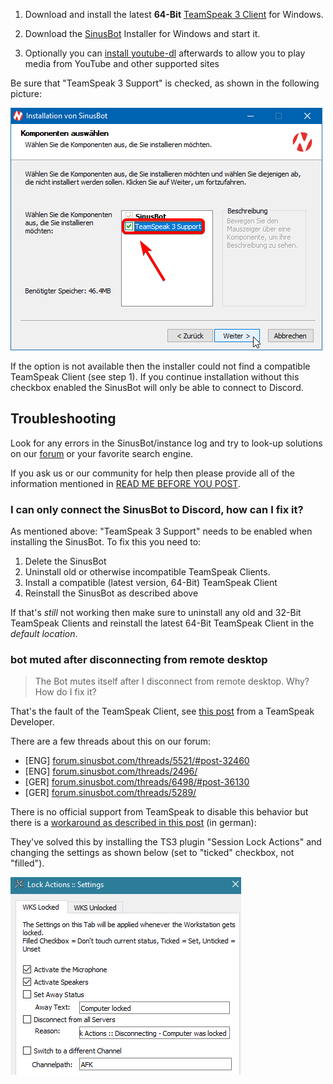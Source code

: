 1. Download and install the latest **64-Bit** [TeamSpeak 3 Client](https://teamspeak.com/en/downloads/) for Windows.

2. Download the [SinusBot](https://www.sinusbot.com/#download) Installer for Windows and start it.

3. Optionally you can [install youtube-dl](https://sinusbot.github.io/docs/youtube-dl/) afterwards to allow you to play media from YouTube and other supported sites

Be sure that "TeamSpeak 3 Support" is checked, as shown in the following picture:

![Windows Installer Screenshot](windows_installer.png)

If the option is not available then the installer could not find a compatible TeamSpeak Client (see step 1).
If you continue installation without this checkbox enabled the SinusBot will only be able to connect to Discord.

## Troubleshooting

Look for any errors in the SinusBot/instance log and try to look-up solutions on our [forum](https://forum.sinusbot.com/) or your favorite search engine.

If you ask us or our community for help then please provide all of the information mentioned in [READ ME BEFORE YOU POST](https://forum.sinusbot.com/threads/read-me-before-you-post.115/).

### I can only connect the SinusBot to Discord, how can I fix it?

As mentioned above: "TeamSpeak 3 Support" needs to be enabled when installing the SinusBot. To fix this you need to:

1. Delete the SinusBot
2. Uninstall old or otherwise incompatible TeamSpeak Clients.
3. Install a compatible (latest version, 64-Bit) TeamSpeak Client
4. Reinstall the SinusBot as described above

If that's *still* not working then make sure to uninstall any old and 32-Bit TeamSpeak Clients and reinstall the latest 64-Bit TeamSpeak Client in the *default location*.

### bot muted after disconnecting from remote desktop

> The Bot mutes itself after I disconnect from remote desktop. Why? How do I fix it?

That's the fault of the TeamSpeak Client, see [this post](https://forum.teamspeak.com/threads/72927-Not-possible-Microphone-Mutes-on-Computer-Lock) from a TeamSpeak Developer.

There are a few threads about this on our forum:

- \[ENG] [forum.sinusbot.com/threads/5521/#post-32460](https://forum.sinusbot.com/threads/disconnecting-rdp-bot-mutes-it-self.5521/#post-32460)
- \[ENG] [forum.sinusbot.com/threads/2496/](https://forum.sinusbot.com/threads/sinusbot-mutes-itself-on-a-headless-pc-when-not-connected-to-teamviewer.2496/)
- \[GER] [forum.sinusbot.com/threads/6498/#post-36130](https://forum.sinusbot.com/threads/sinusbot-muted-sich-windows-server.6498/#post-36130)
- \[GER] [forum.sinusbot.com/threads/5289/](https://forum.sinusbot.com/threads/sinusbot-mutet-sich.5289/)

There is no official support from TeamSpeak to disable this behavior but there is a [workaround as described in this post](https://forum.sinusbot.com/threads/sinusbot-mutet-sich.5289/page-2#post-33696) (in german):

They've solved this by installing the TS3 plugin "Session Lock Actions" and changing the settings as shown below (set to "ticked" checkbox, not "filled").

![Session Lock Actions Settings: Activate the Microphone, Activate the Speakers](windows_session_lock_actions_settings.png)
